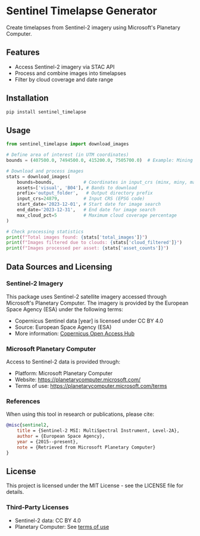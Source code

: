 # Sentinel Timelapse Generator

Create timelapses from Sentinel-2 imagery using Microsoft's Planetary Computer.

## Features
- Access Sentinel-2 imagery via STAC API
- Process and combine images into timelapses
- Filter by cloud coverage and date range

## Installation

```bash
pip install sentinel_timelapse
```

## Usage

```python
from sentinel_timelapse import download_images

# Define area of interest (in UTM coordinates)
bounds = (407500.0, 7494500.0, 415200.0, 7505700.0)  # Example: Mining area

# Download and process images
stats = download_images(
    bounds=bounds,           # Coordinates in input_crs (minx, miny, maxx, maxy)
    assets=['visual', 'B04'], # Bands to download
    prefix='output_folder',   # Output directory prefix
    input_crs=24879,         # Input CRS (EPSG code)
    start_date='2023-12-01', # Start date for image search
    end_date='2023-12-31',   # End date for image search
    max_cloud_pct=5          # Maximum cloud coverage percentage
)

# Check processing statistics
print(f"Total images found: {stats['total_images']}")
print(f"Images filtered due to clouds: {stats['cloud_filtered']}")
print(f"Images processed per asset: {stats['asset_counts']}")
```

## Data Sources and Licensing

### Sentinel-2 Imagery
This package uses Sentinel-2 satellite imagery accessed through Microsoft's Planetary Computer. The imagery is provided by the European Space Agency (ESA) under the following terms:

- Copernicus Sentinel data [year] is licensed under CC BY 4.0
- Source: European Space Agency (ESA)
- More information: [Copernicus Open Access Hub](https://scihub.copernicus.eu/)

### Microsoft Planetary Computer
Access to Sentinel-2 data is provided through:
- Platform: Microsoft Planetary Computer
- Website: https://planetarycomputer.microsoft.com/
- Terms of use: https://planetarycomputer.microsoft.com/terms

### References
When using this tool in research or publications, please cite:

```bibtex
@misc{sentinel2,
    title = {Sentinel-2 MSI: MultiSpectral Instrument, Level-2A},
    author = {European Space Agency},
    year = {2015--present},
    note = {Retrieved from Microsoft Planetary Computer}
}
```

## License
This project is licensed under the MIT License - see the LICENSE file for details.

### Third-Party Licenses
- Sentinel-2 data: CC BY 4.0
- Planetary Computer: See [terms of use](https://planetarycomputer.microsoft.com/terms)